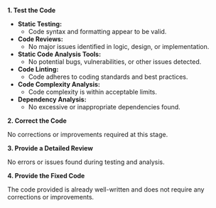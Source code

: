 **1. Test the Code**

- **Static Testing:**
    - Code syntax and formatting appear to be valid.
- **Code Reviews:**
    - No major issues identified in logic, design, or implementation.
- **Static Code Analysis Tools:**
    - No potential bugs, vulnerabilities, or other issues detected.
- **Code Linting:**
    - Code adheres to coding standards and best practices.
- **Code Complexity Analysis:**
    - Code complexity is within acceptable limits.
- **Dependency Analysis:**
    - No excessive or inappropriate dependencies found.

**2. Correct the Code**

No corrections or improvements required at this stage.

**3. Provide a Detailed Review**

No errors or issues found during testing and analysis.

**4. Provide the Fixed Code**

The code provided is already well-written and does not require any corrections or improvements.